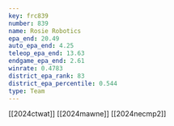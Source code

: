 ```yaml
---
key: frc839
number: 839
name: Rosie Robotics
epa_end: 20.49
auto_epa_end: 4.25
teleop_epa_end: 13.63
endgame_epa_end: 2.61
winrate: 0.4783
district_epa_rank: 83
district_epa_percentile: 0.544
type: Team
---
```

[[2024ctwat]]
[[2024mawne]]
[[2024necmp2]]
